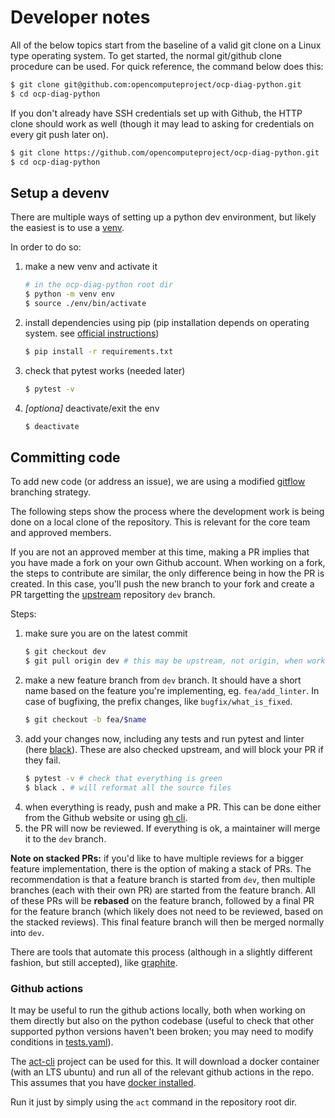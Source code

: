 # Developer notes

All of the below topics start from the baseline of a valid git clone on a Linux type operating system.
To get started, the normal git/github clone procedure can be used. For quick reference, the command below does this:
```bash
$ git clone git@github.com:opencomputeproject/ocp-diag-python.git
$ cd ocp-diag-python
```

If you don't already have SSH credentials set up with Github, the HTTP clone should work as well (though it may lead to asking for credentials on every git push later on).
```bash
$ git clone https://github.com/opencomputeproject/ocp-diag-python.git
$ cd ocp-diag-python
```

## Setup a devenv

There are multiple ways of setting up a python dev environment, but likely the easiest is to use a [venv](https://docs.python.org/3/library/venv.html).

In order to do so:
1. make a new venv and activate it
    ```bash
    # in the ocp-diag-python root dir
    $ python -m venv env
    $ source ./env/bin/activate
    ```
2. install dependencies using pip (pip installation depends on operating system. see [official instructions](https://pip.pypa.io/en/stable/installation/))
    ```bash
    $ pip install -r requirements.txt
    ```
3. check that pytest works (needed later)
    ```bash
    $ pytest -v
    ```
4. *[optiona]* deactivate/exit the env
    ```bash
    $ deactivate
    ```

## Committing code

To add new code (or address an issue), we are using a modified [gitflow](https://nvie.com/posts/a-successful-git-branching-model/) branching strategy.

The following steps show the process where the development work is being done on a local clone of the repository. This is relevant for the core team and approved members.

If you are not an approved member at this time, making a PR implies that you have made a fork on your own Github account. When working on a fork, the steps to contribute are similar, the only difference being in how the PR is created. In this case, you'll push the new branch to your fork and create a PR targetting the [upstream](https://github.com/opencomputeproject/ocp-diag-python) repository `dev` branch.

Steps:
1. make sure you are on the latest commit
    ```bash
    $ git checkout dev
    $ git pull origin dev # this may be upstream, not origin, when working with a fork
    ```
2. make a new feature branch from `dev` branch. It should have a short name based on the feature you're implementing, eg. `fea/add_linter`. In case of bugfixing, the prefix changes, like `bugfix/what_is_fixed`.
    ```bash
    $ git checkout -b fea/$name
    ```
3. add your changes now, including any tests and run pytest and linter (here [black](https://pypi.org/project/black/)). These are also checked upstream, and will block your PR if they fail.
    ```bash
    $ pytest -v # check that everything is green
    $ black . # will reformat all the source files
    ```
4. when everything is ready, push and make a PR. This can be done either from the Github website or using [gh cli](https://cli.github.com/manual/gh_pr_create).
5. the PR will now be reviewed. If everything is ok, a maintainer will merge it to the `dev` branch.

**Note on stacked PRs:** if you'd like to have multiple reviews for a bigger feature implementation, there is the option of making a stack of PRs. The recommendation is that a feature branch is started from `dev`, then multiple branches (each with their own PR) are started from the feature branch. All of these PRs will be **rebased** on the feature branch, followed by a final PR for the feature branch (which likely does not need to be reviewed, based on the stacked reviews). This final feature branch will then be merged normally into `dev`.

There are tools that automate this process (although in a slightly different fashion, but still accepted), like [graphite](https://graphite.dev/stacking).

### Github actions

It may be useful to run the github actions locally, both when working on them directly but also on the python codebase (useful to check that other supported python versions haven't been broken; you may need to modify conditions in [tests.yaml](./.github/workflows/tests.yaml)).

The [act-cli](https://github.com/nektos/act) project can be used for this. It will download a docker container (with an LTS ubuntu) and run all of the relevant github actions in the repo. This assumes that you have [docker installed](https://docs.docker.com/get-docker/).

Run it just by simply using the `act` command in the repository root dir.
